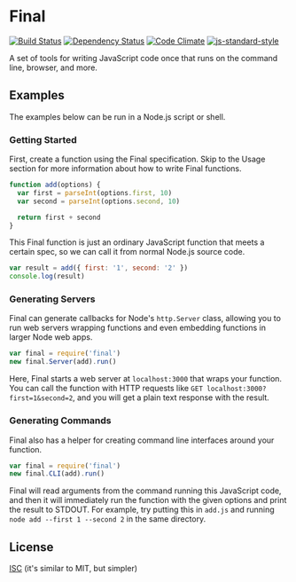 # Final
[![Build Status](https://travis-ci.org/nicolasmccurdy/final.svg?branch=master)](https://travis-ci.org/nicolasmccurdy/final)
[![Dependency Status](https://gemnasium.com/nicolasmccurdy/final.svg)](https://gemnasium.com/nicolasmccurdy/final)
[![Code Climate](https://codeclimate.com/github/nicolasmccurdy/final/badges/gpa.svg)](https://codeclimate.com/github/nicolasmccurdy/final)
[![js-standard-style](https://img.shields.io/badge/code%20style-standard-brightgreen.svg)](http://standardjs.com/)

A set of tools for writing JavaScript code once that runs on the command line, browser, and more.

## Examples
The examples below can be run in a Node.js script or shell.

### Getting Started
First, create a function using the Final specification. Skip to the Usage section for more information about how to write Final functions.
```javascript
function add(options) {
  var first = parseInt(options.first, 10)
  var second = parseInt(options.second, 10)

  return first + second
}
```
This Final function is just an ordinary JavaScript function that meets a certain spec, so we can call it from normal Node.js source code.
```javascript
var result = add({ first: '1', second: '2' })
console.log(result)
```

### Generating Servers
Final can generate callbacks for Node's `http.Server` class, allowing you to run web servers wrapping functions and even embedding functions in larger Node web apps.
```javascript
var final = require('final')
new final.Server(add).run()
```
Here, Final starts a web server at `localhost:3000` that wraps your function. You can call the function with HTTP requests like `GET localhost:3000?first=1&second=2`, and you will get a plain text response with the result.

### Generating Commands
Final also has a helper for creating command line interfaces around your
function.
```javascript
var final = require('final')
new final.CLI(add).run()
```
Final will read arguments from the command running this JavaScript code, and
then it will immediately run the function with the given options and print the
result to STDOUT. For example, try putting this in `add.js` and running
`node add --first 1 --second 2` in the same directory.

## License
[ISC](LICENSE) (it's similar to MIT, but simpler)
